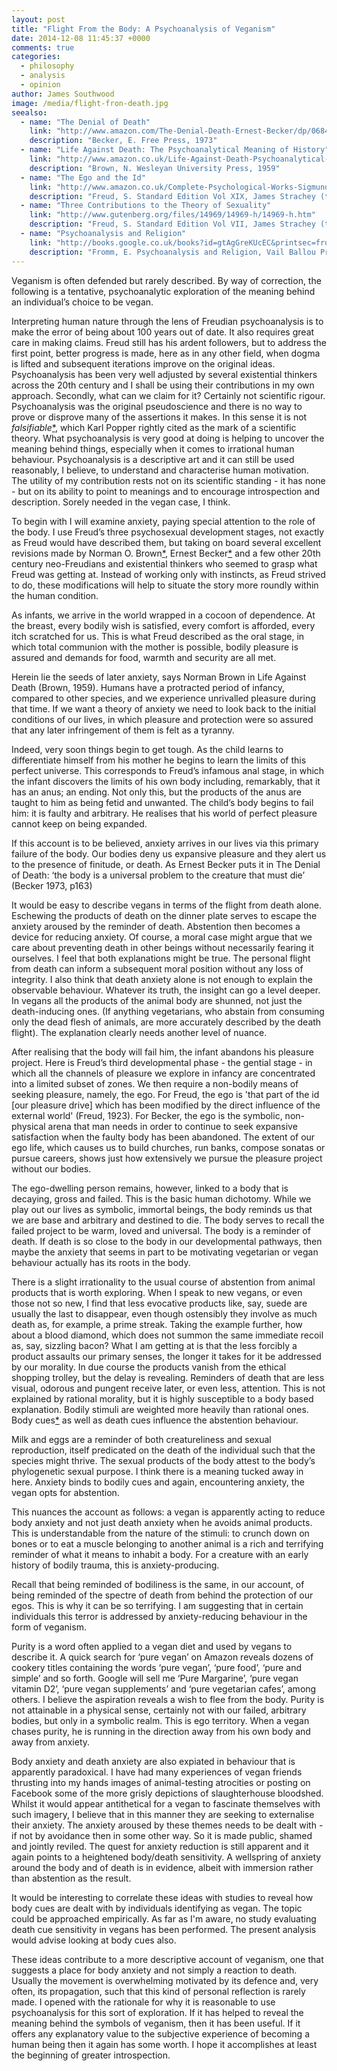 ```yaml
---
layout: post
title: "Flight From the Body: A Psychoanalysis of Veganism"
date: 2014-12-08 11:45:37 +0000
comments: true
categories: 
  - philosophy
  - analysis
  - opinion
author: James Southwood
image: /media/flight-fron-death.jpg
seealso: 
  - name: "The Denial of Death"
    link: "http://www.amazon.com/The-Denial-Death-Ernest-Becker/dp/0684832402"
    description: "Becker, E. Free Press, 1973"
  - name: "Life Against Death: The Psychoanalytical Meaning of History"
    link: "http://www.amazon.co.uk/Life-Against-Death-Psychoanalytical-Meaning/dp/0819561444"
    description: "Brown, N. Wesleyan University Press, 1959"
  - name: "The Ego and the Id"
    link: "http://www.amazon.co.uk/Complete-Psychological-Works-Sigmund-Freud/dp/0099426749"
    description: "Freud, S. Standard Edition Vol XIX, James Strachey (translator). Vintage, 1999"
  - name: "Three Contributions to the Theory of Sexuality"
    link: "http://www.gutenberg.org/files/14969/14969-h/14969-h.htm"
    description: "Freud, S. Standard Edition Vol VII, James Strachey (translator). Vintage, 1999"
  - name: "Psychoanalysis and Religion"
    link: "http://books.google.co.uk/books?id=gtAgGreKUcEC&printsec=frontcover&source=gbs_ge_summary_r&cad=0#v=onepage&q&f=false"
    description: "Fromm, E. Psychoanalysis and Religion, Vail Ballou Press Inc., 1950"
---
```

Veganism is often defended but rarely described. By way of correction, the following is a tentative, psychoanalytic exploration of the meaning behind an individual’s choice to be vegan. 
						
Interpreting human nature through the lens of Freudian psychoanalysis is to make the error of being about 100 years out of date. It also requires<!--more--> great care in making claims. Freud still has his ardent followers, but to address the first point, better progress is made, here as in any other field, when dogma is lifted and subsequent iterations improve on the original ideas. Psychoanalysis has been very well adjusted by several existential thinkers across the 20th century and I shall be using their contributions in my own approach. Secondly, what can we claim for it? Certainly not scientific rigour. Psychoanalysis was the original pseudoscience and there is no way to prove or disprove many of the assertions it makes. In this sense it is not *falsifiable*[*](http://en.wikipedia.org/wiki/Falsifiability "A falsifiable argument is one which it is possible to prove false. A classic example is evolution, which could be falsified with the discovery of a genuinely anachronistic fossil"), which Karl Popper rightly cited as the mark of a scientific theory. What psychoanalysis is very good at doing is helping to uncover the meaning behind things, especially when it comes to irrational human behaviour. Psychoanalysis is a descriptive art and it can still be used reasonably, I believe, to understand and characterise human motivation. The utility of my contribution rests not on its scientific standing - it has none - but on its ability to point to meanings and to encourage introspection and description. Sorely needed in the vegan case, I think.

To begin with I will examine anxiety, paying special attention to the role of the body. I use Freud’s three psychosexual development stages, not exactly as Freud would have described them, but taking on board several excellent revisions made by Norman O. Brown[*](http://www.amazon.co.uk/Life-Against-Death-Psychoanalytical-Meaning/dp/0819561444 "I recommend Brown’s 1959 book Life Against Death in which he offers a systematic analysis of Freud’s psychoanalytic theories and proposes important revisions particularly to the Freudian conception of life and death drives. Life Against Death is available at Amazon"), Ernest Becker[*](http://www.amazon.co.uk/The-Denial-Death-Ernest-Becker/dp/0285638971 "I recommend Becker’s Pulitzer Prize winning 1973 book The Denial of Death which builds on the ideas of Kirkegaard, Freud and Rank to propose an interpretation of human civilisation as a response to the knowledge and dread of death. The Denial of Death is also available on Amazon") and a few other 20th century neo-Freudians and existential thinkers who seemed to grasp what Freud was getting at. Instead of working only with instincts, as Freud strived to do, these modifications will help to situate the story more roundly within the human condition.
						
As infants, we arrive in the world wrapped in a cocoon of dependence. At the breast, every bodily wish is satisfied, every comfort is afforded, every itch scratched for us. This is what Freud described as the oral stage, in which total communion with the mother is possible, bodily pleasure is assured and demands for food, warmth and security are all met.

Herein lie the seeds of later anxiety, says Norman Brown in Life Against Death (Brown, 1959). Humans have a protracted period of infancy, compared to other species, and we experience unrivalled pleasure during that time. If we want a theory of anxiety we need to look back to the initial conditions of our lives, in which pleasure and protection were so assured that any later infringement of them is felt as a tyranny.
						
Indeed, very soon things begin to get tough. As the child learns to differentiate himself from his mother he begins to learn the limits of this perfect universe. This corresponds to Freud’s infamous anal stage, in which the infant discovers the limits of his own body including, remarkably, that it has an anus; an ending. Not only this, but the products of the anus are taught to him as being fetid and unwanted. The child’s body begins to fail him: it is faulty and arbitrary. He realises that his world of perfect pleasure cannot keep on being expanded.

If this account is to be believed, anxiety arrives in our lives via this primary failure of the body. Our bodies deny us expansive pleasure and they alert us to the presence of finitude, or death. As Ernest Becker puts it in The Denial of Death: ‘the body is a universal problem to the creature that must die’ (Becker 1973, p163)

It would be easy to describe vegans in terms of the flight from death alone. Eschewing the products of death on the dinner plate serves to escape the anxiety aroused by the reminder of death. Abstention then becomes a device for reducing anxiety. Of course, a moral case might argue that we care about preventing death in other beings without necessarily fearing it ourselves. I feel that both explanations might be true. The personal flight from death can inform a subsequent moral position without any loss of integrity. I also think that death anxiety alone is not enough to explain the observable behaviour. Whatever its truth, the insight can go a level deeper. In vegans all the products of the animal body are shunned, not just the death­-inducing ones. (If anything vegetarians, who abstain from consuming only the dead flesh of animals, are more accurately described by the death flight). The explanation clearly needs another level of nuance.
					
After realising that the body will fail him, the infant abandons his pleasure project. Here is Freud’s third developmental phase - the gential stage - in which all the channels of pleasure we explore in infancy are concentrated into a limited subset of zones. We then require a non-bodily means of seeking pleasure, namely, the ego. For Freud, the ego is 'that part of the id [our pleasure drive] which has been modified by the direct influence of the external world' (Freud, 1923). For Becker, the ego is the symbolic, non-physical arena that man needs in order to continue to seek expansive satisfaction when the faulty body has been abandoned. The extent of our ego life,  which causes us to build churches, run banks, compose sonatas or pursue careers, shows just how extensively we pursue the pleasure project without our bodies.

The ego-dwelling person remains, however, linked to a body that is decaying, gross and failed. This is the basic human dichotomy. While we play out our lives as symbolic, immortal beings, the body reminds us that we are base and arbitrary and destined to die. The body serves to recall the failed project to be warm, loved and universal. The body is a reminder of death. If death is so close to the body in our developmental pathways, then maybe the anxiety that seems in part to be motivating vegetarian or vegan behaviour actually has its roots in the body.
			
There is a slight irrationality to the usual course of abstention from animal products that is worth exploring. When I speak to new vegans, or even those not so new, I find that less evocative products like, say, suede are usually the last to disappear, even though ostensibly they involve as much death as, for example, a prime streak. Taking the example further, how about a blood diamond, which does not summon the same immediate recoil as, say, sizzling bacon? What I am getting at is that the less forcibly a product assaults our primary senses, the longer it takes for it be addressed by our morality. In due course the products vanish from the ethical shopping trolley, but the delay is revealing. Reminders of death that are less visual, odorous and pungent receive later, or even less, attention. This is not explained by rational morality, but it is highly susceptible to a body based explanation. Bodily stimuli are weighted more heavily than rational ones. Body cues[*](none "I am imagining an experiment in which either a written exercise or a set of physiological measurements gauging anxiety levels could be taken before and after exposure to images, sounds or texts that evoke bodily function") as well as death cues influence the abstention behaviour.
						
Milk and eggs are a reminder of both creatureliness and sexual reproduction, itself predicated on the death of the individual such that the species might thrive. The sexual products of the body attest to the body’s phylogenetic sexual purpose. I think there is a meaning tucked away in here. Anxiety binds to bodily cues and again, encountering anxiety, the vegan opts for abstention.

This nuances the account as follows: a vegan is apparently acting to reduce body anxiety and not just death anxiety when he avoids animal products. This is understandable from the nature of the stimuli: to crunch down on bones or to eat a muscle belonging to another animal is a rich and terrifying reminder of what it means to inhabit a body. For a creature with an early history of bodily trauma, this is anxiety-producing.
				
Recall that being reminded of bodiliness is the same, in our account, of being reminded of the spectre of death from behind the protection of our egos. This is why it can be so terrifying. I am suggesting that in certain individuals this terror is addressed by anxiety-reducing behaviour in the form of veganism.
				
Purity is a word often applied to a vegan diet and used by vegans to describe it. A quick search for ‘pure vegan’ on Amazon reveals dozens of cookery titles containing the words ‘pure vegan’, ‘pure food’, ‘pure and simple’ and so forth. Google will sell me ‘Pure Margarine’, ‘pure vegan vitamin D2’, ‘pure vegan supplements’ and ‘pure vegetarian cafes’, among others. I believe the aspiration reveals a wish to flee from the body. Purity is not attainable in a physical sense, certainly not with our failed, arbitrary bodies, but only in a symbolic realm. This is ego territory. When a vegan chases purity, he is running in the direction away from his own body and away from anxiety.

Body anxiety and death anxiety are also expiated in behaviour that is apparently paradoxical. I have had many experiences of vegan friends thrusting into my hands images of animal-testing atrocities or posting on Facebook some of the more grisly depictions of slaughterhouse bloodshed. Whilst it would appear antithetical for a vegan to fascinate themselves with such imagery, I believe that in this manner they are seeking to externalise their anxiety. The anxiety aroused by these themes needs to be dealt with - if not by avoidance then in some other way. So it is made public, shamed and jointly reviled. The quest for anxiety reduction is still apparent and it again points to a heightened body/death sensitivity. A wellspring of anxiety around the body and of death is in evidence, albeit with immersion rather than abstention as the result.

It would be interesting to correlate these ideas with studies to reveal how body cues are dealt with by individuals identifying as vegan. The topic could be approached empirically. As far as I'm aware, no study evaluating death cue sensitivity in vegans has been performed. The present analysis would advise looking at body cues also. 

These ideas contribute to a more descriptive account of veganism, one that suggests a place for body anxiety and not simply a reaction to death. Usually the movement is overwhelming motivated by its defence and, very often, its propagation, such that this kind of personal reflection is rarely made. I opened with the rationale for why it is reasonable to use psychoanalysis for this sort of exploration. If it has helped to reveal the meaning behind the symbols of veganism, then it has been useful. If it offers any explanatory value to the subjective experience of becoming a human being then it again has some worth. I hope it accomplishes at least the beginning of greater introspection.
